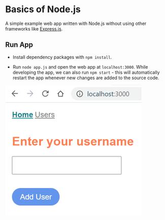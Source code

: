 # Basics of Node.js

A simple example web app written with Node.js without using other frameworks like [Express.js](https://expressjs.com/).

## Run App

* Install dependency packages with `npm install`.

* Run `node app.js` and open the web app at `localhost:3000`. While developing the app, we can also run `npm start` - this will automatically restart the app whenever new changes are added to the source code.

![App Capture](docs/AppSnapshot.gif)
